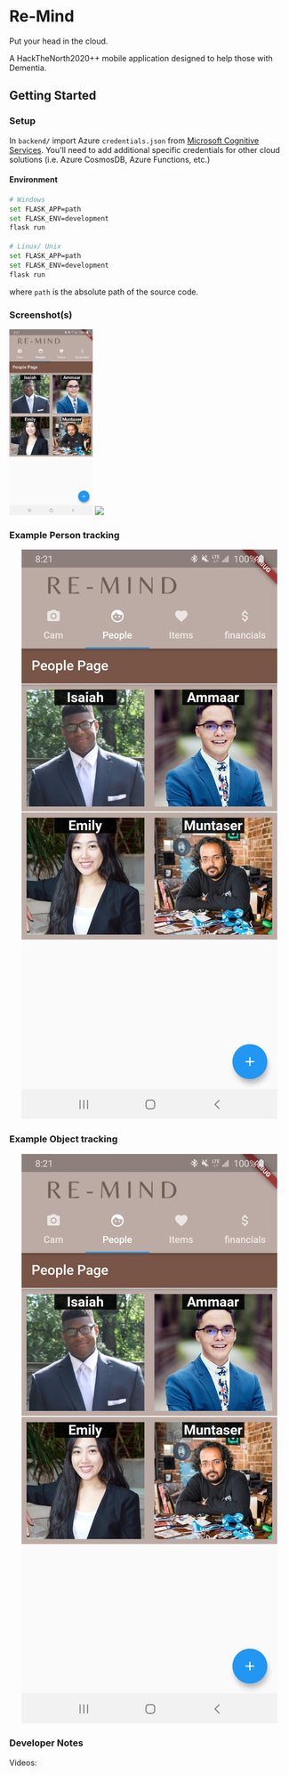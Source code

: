 # Re-Mind
Put your head in the cloud.

A HackTheNorth2020++ mobile application designed to help those with Dementia.

## Getting Started
### Setup

In `backend/` import Azure `credentials.json` from [Microsoft Cognitive Services](https://azure.microsoft.com/en-us/services/cognitive-services/).
You'll need to add additional specific credentials for other cloud solutions (i.e. Azure CosmosDB, Azure Functions, etc.)

#### Environment
```bash
# Windows
set FLASK_APP=path
set FLASK_ENV=development
flask run

# Linux/ Unix
set FLASK_APP=path
set FLASK_ENV=development
flask run
```
where `path` is the absolute path of the source code.

### Screenshot(s)
<p float="left">
  <img src="helper/Screenshot_20210117-082128.jpg" width="150" />
  <img src="simulator.gif" width="150" /> 
</p>

### Example Person tracking
<p align="center"><img src="helper/Screenshot_20210117-082128.jpg"\></p>

### Example Object tracking
<p align="center"><img src="helper/Screenshot_20210117-082128.jpg"\></p>

### Developer Notes
Videos: 
